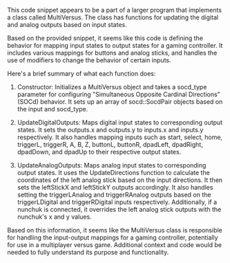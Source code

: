 This code snippet appears to be a part of a larger program that implements a class called MultiVersus. The class has functions for updating the digital and analog outputs based on input states.

Based on the provided snippet, it seems like this code is defining the behavior for mapping input states to output states for a gaming controller. It includes various mappings for buttons and analog sticks, and handles the use of modifiers to change the behavior of certain inputs.

Here's a brief summary of what each function does:

1. Constructor: Initializes a MultiVersus object and takes a socd_type parameter for configuring "Simultaneous Opposite Cardinal Directions" (SOCd) behavior. It sets up an array of socd::SocdPair objects based on the input and socd_type.

2. UpdateDigitalOutputs: Maps digital input states to corresponding output states. It sets the outputs.x and outputs.y to inputs.x and inputs.y respectively. It also handles mapping inputs such as start, select, home, triggerL, triggerR, A, B, Z, buttonL, buttonR, dpadLeft, dpadRight, dpadDown, and dpadUp to their respective output states.

3. UpdateAnalogOutputs: Maps analog input states to corresponding output states. It uses the UpdateDirections function to calculate the coordinates of the left analog stick based on the input directions. It then sets the leftStickX and leftStickY outputs accordingly. It also handles setting the triggerLAnalog and triggerRAnalog outputs based on the triggerLDigital and triggerRDigital inputs respectively. Additionally, if a nunchuk is connected, it overrides the left analog stick outputs with the nunchuk's x and y values.

Based on this information, it seems like the MultiVersus class is responsible for handling the input-output mappings for a gaming controller, potentially for use in a multiplayer versus game. Additional context and code would be needed to fully understand its purpose and functionality.